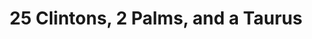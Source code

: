 ---
ee_id: '4221'
site: '1'
type: '2'
url: 2013-206-25-clintons-2-palms-and-a-taurus
title: " 25 Clintons, 2 Palms, and a Taurus"
year: '2013'
display_year: '2013'
medium: 'Sixteen pencil on paper drawings. '
dims: "(x16) 36 x 24 in."
pitch: "​...."
ps:
live_url:
related:
youtube:
related_code:
imgs: 25-clintons-2013-206-full-Heart-01-database-SM.jpg,25-clintons-2013-206-detail-Heart-01-database-SM.jpg
subheading:
download:
add_credit:
add_credits:
commission:
layout: things-i-made
---